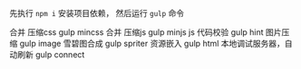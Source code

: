 ﻿
先执行 `npm i`  安装项目依赖， 然后运行 `gulp` 命令

合并 压缩css   gulp mincss
合并 压缩js    gulp minjs
js 代码校验    gulp hint
图片压缩       gulp image
雪碧图合成     gulp spriter
资源嵌入       gulp html
本地调试服务器，自动刷新   gulp connect

